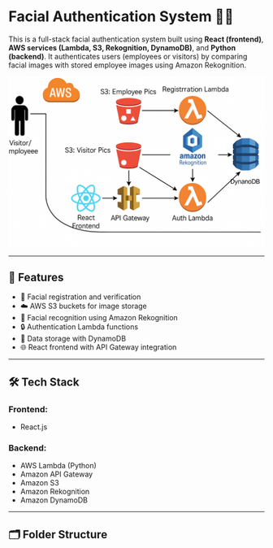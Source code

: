 # Facial Authentication System 👤🔐

This is a full-stack facial authentication system built using **React (frontend)**, **AWS services (Lambda, S3, Rekognition, DynamoDB)**, and **Python (backend)**. It authenticates users (employees or visitors) by comparing facial images with stored employee images using Amazon Rekognition.

![Architecture](facial-recokgnition-app\architecture.png)

---

## 🚀 Features

- 📸 Facial registration and verification
- ☁️ AWS S3 buckets for image storage
- 🧠 Facial recognition using Amazon Rekognition
- 🔒 Authentication Lambda functions
- 🧾 Data storage with DynamoDB
- 🌐 React frontend with API Gateway integration

---

## 🛠️ Tech Stack

### Frontend:

- React.js

### Backend:

- AWS Lambda (Python)
- Amazon API Gateway
- Amazon S3
- Amazon Rekognition
- Amazon DynamoDB

---

## 🗂️ Folder Structure
